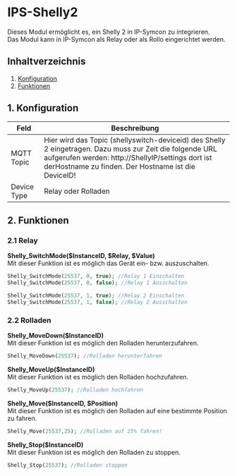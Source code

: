# IPS-Shelly2
   Dieses Modul ermöglicht es, ein Shelly 2 in IP-Symcon zu integrieren.\
   Das Modul kann in IP-Symcon als Relay oder als Rollo eingerichtet werden.
     
   ## Inhaltverzeichnis
   1. [Konfiguration](#1-konfiguration)
   2. [Funktionen](#2-funktionen)
   
   ## 1. Konfiguration
   
   Feld | Beschreibung
   ------------ | -------------
   MQTT Topic | Hier wird das Topic (shellyswitch-deviceid) des Shelly 2 eingetragen. Dazu muss zur Zeit die folgende URL aufgerufen werden: http://ShellyIP/settings dort ist derHostname zu finden. Der Hostname ist die DeviceID!
   Device Type | Relay oder Rolladen
   
   ## 2. Funktionen
   
   ### 2.1 Relay
   
   **Shelly_SwitchMode($InstanceID, $Relay, $Value)**\
   Mit dieser Funktion ist es möglich das Gerät ein- bzw. auszuschalten.
   ```php
   Shelly_SwitchMode(25537, 0, true); //Relay 1 Einschalten
   Shelly_SwitchMode(25537, 0, false); //Relay 1 Ausschalten
   
   Shelly_SwitchMode(25537, 1, true); //Relay 2 Einschalten
   Shelly_SwitchMode(25537, 1, false); //Relay 2 Ausschalten
   ```
   
  ### 2.2 Rolladen
  
  **Shelly_MoveDown($InstanceID)**\
  Mit dieser Funktion ist es möglich den Rolladen herunterzufahren.
  ```php
  Shelly_MoveDown(25537); //Rolladen herunterfahren
  ```
  
  **Shelly_MoveUp($InstanceID)**\
  Mit dieser Funktion ist es möglich den Rolladen hochzufahren.
  ```php
  Shelly_MoveUp(25537); //Rolladen hochfahren
  ```
  **Shelly_Move($InstanceID, $Position)**\
  Mit dieser Funktion ist es möglich den Rolladen auf eine bestimmte Position zu fahren.
  ```php
  Shelly_Move(25537,25); //Rolladen auf 25% fahren!
  ```
  
  **Shelly_Stop($InstanceID)**\
  Mit dieser Funktion ist es möglich den Rolladen zu stoppen.
  ```php
  Shelly_Stop(25537); //Rolladen stoppen
  ```